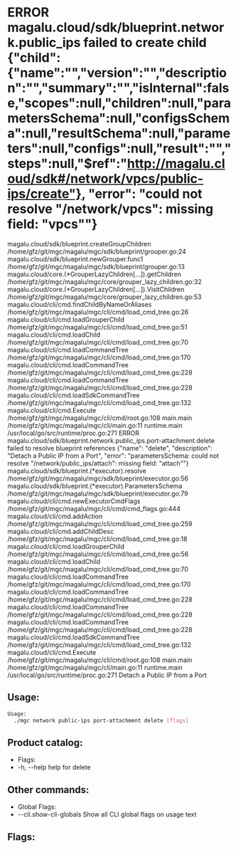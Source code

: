 # ERROR	magalu.cloud/sdk/blueprint.network.public_ips	failed to create child	{"child": {"name":"","version":"","description":"","summary":"","isInternal":false,"scopes":null,"children":null,"parametersSchema":null,"configsSchema":null,"resultSchema":null,"parameters":null,"configs":null,"result":"","steps":null,"$ref":"http://magalu.cloud/sdk#/network/vpcs/public-ips/create"}, "error": "could not resolve \"/network/vpcs\": missing field: \"vpcs\""}
magalu.cloud/sdk/blueprint.createGroupChildren
	/home/gfz/git/mgc/magalu/mgc/sdk/blueprint/grouper.go:24
magalu.cloud/sdk/blueprint.newGrouper.func1
	/home/gfz/git/mgc/magalu/mgc/sdk/blueprint/grouper.go:13
magalu.cloud/core.(*GrouperLazyChildren[...]).getChildren
	/home/gfz/git/mgc/magalu/mgc/core/grouper_lazy_children.go:32
magalu.cloud/core.(*GrouperLazyChildren[...]).VisitChildren
	/home/gfz/git/mgc/magalu/mgc/core/grouper_lazy_children.go:53
magalu.cloud/cli/cmd.findChildByNameOrAliases
	/home/gfz/git/mgc/magalu/mgc/cli/cmd/load_cmd_tree.go:26
magalu.cloud/cli/cmd.loadGrouperChild
	/home/gfz/git/mgc/magalu/mgc/cli/cmd/load_cmd_tree.go:51
magalu.cloud/cli/cmd.loadChild
	/home/gfz/git/mgc/magalu/mgc/cli/cmd/load_cmd_tree.go:70
magalu.cloud/cli/cmd.loadCommandTree
	/home/gfz/git/mgc/magalu/mgc/cli/cmd/load_cmd_tree.go:170
magalu.cloud/cli/cmd.loadCommandTree
	/home/gfz/git/mgc/magalu/mgc/cli/cmd/load_cmd_tree.go:228
magalu.cloud/cli/cmd.loadCommandTree
	/home/gfz/git/mgc/magalu/mgc/cli/cmd/load_cmd_tree.go:228
magalu.cloud/cli/cmd.loadSdkCommandTree
	/home/gfz/git/mgc/magalu/mgc/cli/cmd/load_cmd_tree.go:132
magalu.cloud/cli/cmd.Execute
	/home/gfz/git/mgc/magalu/mgc/cli/cmd/root.go:108
main.main
	/home/gfz/git/mgc/magalu/mgc/cli/main.go:11
runtime.main
	/usr/local/go/src/runtime/proc.go:271
ERROR	magalu.cloud/sdk/blueprint.network.public_ips.port-attachment.delete	failed to resolve blueprint references	{"name": "delete", "description": "Detach a Public IP from a Port", "error": "parametersSchema: could not resolve \"/network/public_ips/attach\": missing field: \"attach\""}
magalu.cloud/sdk/blueprint.(*executor).resolve
	/home/gfz/git/mgc/magalu/mgc/sdk/blueprint/executor.go:56
magalu.cloud/sdk/blueprint.(*executor).ParametersSchema
	/home/gfz/git/mgc/magalu/mgc/sdk/blueprint/executor.go:79
magalu.cloud/cli/cmd.newExecutorCmdFlags
	/home/gfz/git/mgc/magalu/mgc/cli/cmd/cmd_flags.go:444
magalu.cloud/cli/cmd.addAction
	/home/gfz/git/mgc/magalu/mgc/cli/cmd/load_cmd_tree.go:259
magalu.cloud/cli/cmd.addChildDesc
	/home/gfz/git/mgc/magalu/mgc/cli/cmd/load_cmd_tree.go:18
magalu.cloud/cli/cmd.loadGrouperChild
	/home/gfz/git/mgc/magalu/mgc/cli/cmd/load_cmd_tree.go:56
magalu.cloud/cli/cmd.loadChild
	/home/gfz/git/mgc/magalu/mgc/cli/cmd/load_cmd_tree.go:70
magalu.cloud/cli/cmd.loadCommandTree
	/home/gfz/git/mgc/magalu/mgc/cli/cmd/load_cmd_tree.go:170
magalu.cloud/cli/cmd.loadCommandTree
	/home/gfz/git/mgc/magalu/mgc/cli/cmd/load_cmd_tree.go:228
magalu.cloud/cli/cmd.loadCommandTree
	/home/gfz/git/mgc/magalu/mgc/cli/cmd/load_cmd_tree.go:228
magalu.cloud/cli/cmd.loadCommandTree
	/home/gfz/git/mgc/magalu/mgc/cli/cmd/load_cmd_tree.go:228
magalu.cloud/cli/cmd.loadSdkCommandTree
	/home/gfz/git/mgc/magalu/mgc/cli/cmd/load_cmd_tree.go:132
magalu.cloud/cli/cmd.Execute
	/home/gfz/git/mgc/magalu/mgc/cli/cmd/root.go:108
main.main
	/home/gfz/git/mgc/magalu/mgc/cli/main.go:11
runtime.main
	/usr/local/go/src/runtime/proc.go:271
Detach a Public IP from a Port

## Usage:
```bash
Usage:
  ./mgc network public-ips port-attachment delete [flags]
```

## Product catalog:
- Flags:
- -h, --help   help for delete

## Other commands:
- Global Flags:
- --cli.show-cli-globals   Show all CLI global flags on usage text

## Flags:
```bash

```

